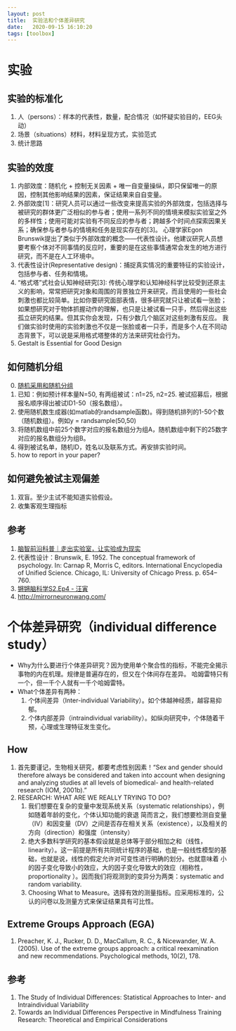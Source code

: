 ```yaml
---
layout: post
title:  实验法和个体差异研究
date:   2020-09-15 16:10:20
tags: [toolbox]
---
```


# 实验

## 实验的标准化

1. 人（persons）：样本的代表性，数量，配合情况（如怀疑实验目的，EEG头动）
2. 场景（situations）材料，材料呈现方式，实验范式
4. 统计思路

## 实验的效度

1. 内部效度：随机化 + 控制无关因素 + 唯一自变量操纵，即只保留唯一的原因，控制其他影响结果的因素，保证结果来自自变量。
2. 外部效度[1]：研究人员可以通过一些改变来提高实验的外部效度，包括选择与被研究的群体更广泛相似的参与者；使用一系列不同的情境来模拟实验室之外的多样性；使用可能对实验有不同反应的参与者；跨越多个时间点探索因果关系；确保参与者参与的情境和任务是现实存在的[3]。
心理学家Egon Brunswik提出了类似于外部效度的概念——代表性设计。他建议研究人员想要考察个体对不同事情的反应时，重要的是在这些事情通常会发生的地方进行研究，而不是在人工环境中。
3. 代表性设计(Representative design)：捕捉真实情况的重要特征的实验设计，包括参与者、任务和情境。
4. “格式塔”式社会认知神经研究[3]: 传统心理学和认知神经科学比较受到还原主义的影响，常常把研究对象和周围的背景独立开来研究，而且使用的一些社会刺激也都比较简单。比如你要研究面部表情，很多研究就只让被试看一张脸；
如果想研究对于物体抓握动作的理解，也只是让被试看一只手，然后得出这些孤立研究的结果。但其实你会发现，只有少数几个脑区对这些刺激有反应。
我们做实验时使用的实验刺激也不仅是一张脸或者一只手，而是多个人在不同动态背景下，可以说是采用格式塔整体的方法来研究社会行为。
5. Gestalt is Essential for Good Design

## 如何随机分组

0. [随机采用和随机分组](https://sci-hub.tw/10.1136/bmj.d7453)
1. 已知：例如预计样本量N=50, 有两组被试：n1=25, n2=25. 被试招募后，根据报名顺序得出被试ID1-50（报名数组）。
2. 使用随机数生成器(如matlab的randsample函数)。得到随机排列的1-50个数（随机数组）。例如y = randsample(50,50)
3. 将随机数组中前25个数字对应的报名数组分为组A，随机数组中剩下的25数字对应的报名数组分为组B。
4. 得到被试名单，随机ID，姓名以及联系方式。再安排实验时间。
5. how to report in your paper? 

## 如何避免被试主观偏差

1. 双盲。至少主试不能知道实验假设。
2. 收集客观生理指标

## 参考
1. [脑智前沿科普｜走出实验室，让实验成为现实](https://mp.weixin.qq.com/s?__biz=MzU4MTU4OTI3Mw==&mid=2247487584&idx=1&sn=aa19107e5f830d62f10dc5853114bcd7&chksm=fd441016ca3399000363501146d6cb670df54a1e29971e79e8ad5bd9caf7e6ba09f9fe7e359a&mpshare=1&scene=1&srcid=09155Nqt3q0KQVoa0o47xYnT&sharer_sharetime=1600148961330&sharer_shareid=4905f7abc86408fc345b135a8501550f&key=afe1cf61e339c4b23e617415c3cd2f91df86799b3438ceeb673f7b3693a062b576fe24e96f833bb8e9777b11731a1a25acc2f91c733c6be2a6c117a3cacc7a36829f2e0eba0889060e5bab99afaa348fce311a1d4dd62cf56241f3d48e5016c94e7ac4974d44dd8e5ac8b2aa102b57a98f40afe9e57caf1ab1ae22535d76d07f&ascene=1&uin=MTcxODg3OTg2NA%3D%3D&devicetype=Windows+10+x64&version=62090529&lang=zh_CN&exportkey=AUGIMlpqwEG2Z5Nr8n%2BwhoU%3D&pass_ticket=QXat%2FA5PI4BXV8vDXhj5NLFS%2FpIWphBxJzr2h6Pm4DU85RxTKdNTdyqrNY976npJ&wx_header=0)
2. 代表性设计：Brunswik, E. 1952. The conceptual framework of psychology. In: Carnap R, Morris C, editors. International Encyclopedia of Unified Science. Chicago, IL: University of Chicago Press. p. 654–760.
3. [锵锵脑科学S2.Ep4 - 汪寅](https://mp.weixin.qq.com/s?__biz=MzU3MjgzMDkyOQ==&mid=2247484046&idx=1&sn=8c610bccbab8bcb1bfdb0a63d942d315&chksm=fccba730cbbc2e2656f158f7e8dbbd88ab31591241bee5507563c97c3de76b5850737df6d1d5&mpshare=1&srcid=0428Nh0llapcO9KoTT5L5cWz&sharer_sharetime=1588088202366&sharer_shareid=27ee7ba147c62688079f67d89d6fe7d9&from=timeline&scene=2&subscene=1&clicktime=1588122841&enterid=1588122841&ascene=1&devicetype=Windows+10+x64&version=62090529&nettype=ctnet&abtest_cookie=AAACAA%3D%3D&lang=zh_CN&exportkey=AWGk3FMM81mWRTfGSuBskbw%3D&pass_ticket=QXat%2FA5PI4BXV8vDXhj5NLFS%2FpIWphBxJzr2h6Pm4DU85RxTKdNTdyqrNY976npJ&wx_header=0&key=2579f7f886f84ae3518f68b695dd3da38cbf25de339178d7c44954f2b29b2602a2bfbb1be7a61287b3f522f911cdcc853c4b94976e41f33d192a082efe2afcf2e6ed264ac563ac8c3a8bf82952a4994cbb8373cdd7db8060914c511eb4670c7bb41fc3d5b0bbed08fd2a9de1906b63d5f7ec70a577fc757e348446d351e64376&uin=MTcxODg3OTg2NA%3D%3D)
4. http://mirrorneuronwang.com/

# 个体差异研究（individual difference study）

* Why为什么要进行个体差异研究？因为使用单个聚合性的指标，不能完全揭示事物的内在机理。规律是普遍存在的，但又在个体间存在差异。
哈姆雷特只有一个，但一千个人就有一千个哈姆雷特。
* What个体差异有两种：
     1. 个体间差异（Inter-individual Variability）。如个体越神经质，越容易抑郁。
	 2. 个体内部差异（intraindividual variability）。如纵向研究中，个体随着干预，心理或生理特征发生变化。
## How

1. 首先要谨记，生物相关研究，都要考虑性别因素！“Sex and gender should therefore always be considered and taken into account when designing and analyzing studies at all levels of biomedical- and health-related research (IOM, 2001b).”
2. RESEARCH: WHAT ARE WE REALLY TRYING TO DO?
     1. 我们想要在复杂的变量中发现系统关系（systematic relationships），例如随着年龄的变化，个体认知功能的衰退
	 简而言之，我们想要检测自变量（IV）和因变量（DV）之间是否存在相关关系（existence），以及相关的方向（direction）和强度（intensity）
	 2. 绝大多数科学研究的基本假设就是总体等于部分相加之和（线性，linearity）。这一前提是所有共同统计程序的基础，也是一般线性模型的基础，也就是说，线性的假定允许对可变性进行明确的划分。也就意味着
	 小的因子变化导致小的效应，大的因子变化导致大的效应（相称性，proportionality ）。因而我们将观测到的变异分为两类：systematic and random variability. 
     3. Choosing What to Measure。选择有效的测量指标。应采用标准的，公认的问卷以及测量方式来保证结果具有可比性。

## Extreme Groups Approach (EGA)

1. Preacher, K. J., Rucker, D. D., MacCallum, R. C., & Nicewander, W. A. (2005). Use of the extreme groups approach: a critical reexamination and new recommendations. Psychological methods, 10(2), 178.	 	
	
## 参考

1. The Study of Individual Differences: Statistical Approaches to Inter- and Intraindividual Variability
2. Towards an Individual Differences Perspective in Mindfulness Training Research: Theoretical and Empirical Considerations
